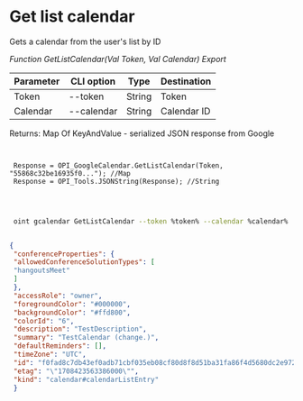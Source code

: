 ﻿---
sidebar_position: 3
---

# Get list calendar
 Gets a calendar from the user's list by ID


*Function GetListCalendar(Val Token, Val Calendar) Export*

 | Parameter | CLI option | Type | Destination |
 |-|-|-|-|
 | Token | --token | String | Token |
 | Calendar | --calendar | String | Calendar ID |

 
 Returns: Map Of KeyAndValue - serialized JSON response from Google

```bsl title="Code example"
	
 
 Response = OPI_GoogleCalendar.GetListCalendar(Token, "55868c32be16935f0..."); //Map
 Response = OPI_Tools.JSONString(Response); //String
 
	
```

```sh title="CLI command example"
 
 oint gcalendar GetListCalendar --token %token% --calendar %calendar%

```


```json title="Result"

{
 "conferenceProperties": {
 "allowedConferenceSolutionTypes": [
 "hangoutsMeet"
 ]
 },
 "accessRole": "owner",
 "foregroundColor": "#000000",
 "backgroundColor": "#ffd800",
 "colorId": "6",
 "description": "TestDescription",
 "summary": "TestCalendar (change.)",
 "defaultReminders": [],
 "timeZone": "UTC",
 "id": "f0fad8c7db43ef0adb71cbf035eb08cf80d8f8d51ba31fa86f4d5680dc2e9725@group.calendar.google.com",
 "etag": "\"1708423563386000\"",
 "kind": "calendar#calendarListEntry"
 }

```
